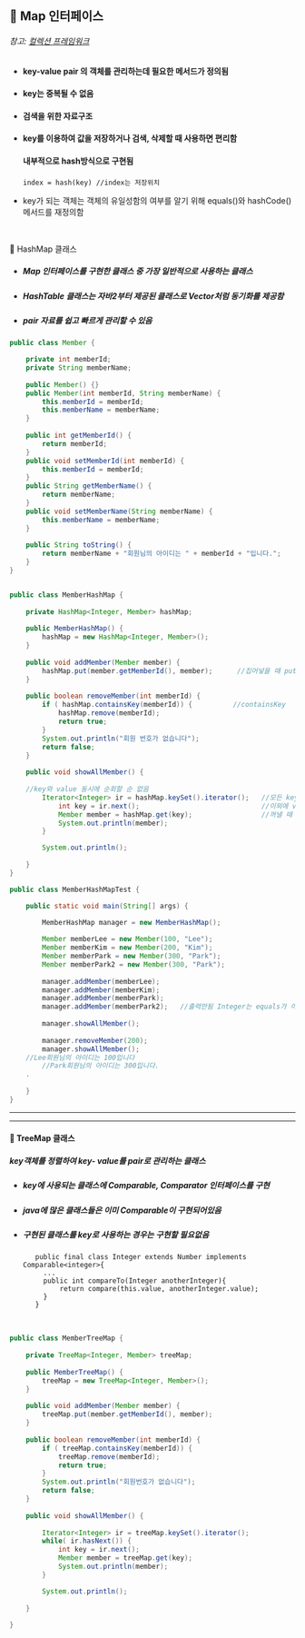 ## :pushpin: Map 인터페이스
###### 참고: [컬렉션 프레임워크](https://github.com/6161990/TIL/blob/main/Java/Collection%20Framework.md)
* #### key-value pair 의 객체를 관리하는데 필요한 메서드가 정의됨
* #### key는 중복될 수 없음
* #### 검색을 위한 자료구조
* #### key를 이용하여 값을 저장하거나 검색, 삭제할 때 사용하면 편리함
  #### 내부적으로 hash방식으로 구현됨   
      index = hash(key) //index는 저장위치
* key가 되는 객체는 객체의 유일성함의 여부를 알기 위해 equals()와 hashCode()메서드를 재정의함

<br>

:round_pushpin: HashMap 클래스
* ##### Map 인터페이스를 구현한 클래스 중 가장 일반적으로 사용하는 클래스
* ##### HashTable 클래스는 자바2부터 제공된 클래스로 Vector처럼 동기화를 제공함
* ##### pair 자료를 쉽고 빠르게 관리할 수 있음
```java
public class Member {

	private int memberId;
	private String memberName;
	
	public Member() {}
	public Member(int memberId, String memberName) {
		this.memberId = memberId;
		this.memberName = memberName;
	}
	
	public int getMemberId() {
		return memberId;
	}
	public void setMemberId(int memberId) {
		this.memberId = memberId;
	}
	public String getMemberName() {
		return memberName;
	}
	public void setMemberName(String memberName) {
		this.memberName = memberName;
	}
	
	public String toString() {
		return memberName + "회원님의 아이디는 " + memberId + "입니다.";
	}	
}
```
```java

public class MemberHashMap {
	
	private HashMap<Integer, Member> hashMap;
	
	public MemberHashMap() {
		hashMap = new HashMap<Integer, Member>();
	}
	
	public void addMember(Member member) {
		hashMap.put(member.getMemberId(), member);      //집어넣을 때 put
	}
	
	public boolean removeMember(int memberId) {
		if ( hashMap.containsKey(memberId)) {          //containsKey 
			hashMap.remove(memberId);
			return true;
		}
		System.out.println("회원 번호가 없습니다");
		return false;
	}
	
	public void showAllMember() {
		
    //key와 value 동시에 순회할 순 없음
		Iterator<Integer> ir = hashMap.keySet().iterator();   //모든 key값을 중복되지않는 Set 타입을 반환 'keySet'
			int key = ir.next();                              //이외에 values 도 있음. 모든 values 값을 반환, 중복될 수 있어서 Collection으로반환
			Member member = hashMap.get(key);                 //꺼낼 때 get
			System.out.println(member);
		}

		System.out.println();
		
	}
}
```
```java
public class MemberHashMapTest {

	public static void main(String[] args) {

		MemberHashMap manager = new MemberHashMap();
		
		Member memberLee = new Member(100, "Lee");
		Member memberKim = new Member(200, "Kim");
		Member memberPark = new Member(300, "Park");
		Member memberPark2 = new Member(300, "Park");
				
		manager.addMember(memberLee);
		manager.addMember(memberKim);
		manager.addMember(memberPark);
		manager.addMember(memberPark2);   //출력안됨 Integer는 equals가 이미 구현되어있어서 id같아서 출력되지않음
				
		manager.showAllMember();
		
		manager.removeMember(200);
		manager.showAllMember();
    //Lee회원님의 아이디는 100입니다
		//Park회원님의 아이디는 300입니다.
    .
    
	}
}
```
----------------------------------------------------
---------------------------------------------------------


#### :round_pushpin: TreeMap 클래스
 ##### key객체를 정렬하여 key- value를 pair로 관리하는 클래스
 * ##### key에 사용되는 클래스에 Comparable, Comparator 인터페이스를 구현
 * ##### java에 많은 클래스들은 이미 Comparable이 구현되어있음
 * ##### 구현된 클래스를 key로 사용하는 경우는 구현할 필요없음  

          public final class Integer extends Number implements Comparable<integer>{
            ...
            public int compareTo(Integer anotherInteger){
                return compare(this.value, anotherInteger.value);
            } 
          }

<br>

```java
public class MemberTreeMap {
	
	private TreeMap<Integer, Member> treeMap;
	
	public MemberTreeMap() {
		treeMap = new TreeMap<Integer, Member>();
	}
	
	public void addMember(Member member) {
		treeMap.put(member.getMemberId(), member);
	}
	
	public boolean removeMember(int memberId) {
		if ( treeMap.containsKey(memberId)) {
			treeMap.remove(memberId);
			return true;
		}
		System.out.println("회원번호가 없습니다");
		return false;
	}
	
	public void showAllMember() {
		
		Iterator<Integer> ir = treeMap.keySet().iterator();
		while( ir.hasNext()) {
			int key = ir.next();
			Member member = treeMap.get(key);
			System.out.println(member);
		}

		System.out.println();
		
	}
	
}
```
